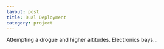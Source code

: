 ```yaml
---
layout: post
title: Dual Deployment
category: project
---
```


Attempting a drogue and higher altitudes. Electronics bays...
